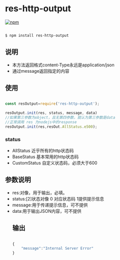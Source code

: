 # res-http-output

[![npm](https://img.shields.io/badge/Licence-GPL--3.0-blue.svg)](https://choosealicense.com/licenses/gpl-3.0/)

```bash

$ npm install res-http-output

```

## 说明

* 本方法返回格式content-Type永远是application/json
* 通过message返回指定的内容

## 使用

```js

const resOutput=require('res-http-output');
 
resOutput.init(res, status, message, data)
//如果第三参数为object，且无第四参数，就认为第三参数是data
//正常调用 res 为nodejs中的response
resOutput.init(res,resOut.AllStatus.e500);

```
### status
* AllStatus 近乎所有的http状态码
* BaseStatus 基本常用的http状态码
* CustomStatus 自定义状态码，必须大于600

## 参数说明
* res:<response>对像，用于输出，必填。
* status:<array>[2]状态对像 0 对应状态码  1提供提示信息 
* message:<string>用于传递提示信息，可不提供
* data:<object>用于输出JSON内容，可不提供

## 输出

```js

{
    "message":"Internal Server Error"
}

```
